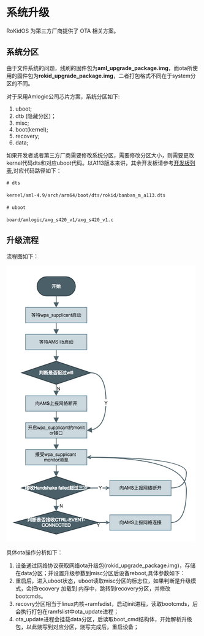 # 系统升级

RoKidOS 为第三方厂商提供了 OTA 相关方案。

## 系统分区

由于文件系统的问题，线刷的固件包为**aml_upgrade_package.img**，而ota所使用的固件包为**rokid_upgrade_package.img**，二者打包格式不同在于system分区的不同。

对于采用Amlogic公司芯片方案，系统分区如下:

1. uboot;
2. dtb (隐藏分区)；
3. misc;
4. boot(kernel);
5. recovery;
6. data;
 

如果开发者或者第三方厂商需要修改系统分区，需要修改分区大小，则需要更改kernel代码dts和对应uboot代码。以A113版本来讲，其余开发板请参考[开发板列表](../../reference/dev_board/board_list.md),对应代码路径如下：

```shell
# dts

kernel/aml-4.9/arch/arm64/boot/dts/rokid/banban_m_a113.dts

# uboot

board/amlogic/axg_s420_v1/axg_s420_v1.c
```

## 升级流程
流程图如下：

![upgrade-ota](../../files/upgrade-ota.png)

具体ota操作分析如下：

1. 设备通过网络协议获取网络ota升级包(rokid_upgrade_package.img)，存储在data分区；并设置升级参数到misc分区后设备reboot,具体参数如下：
2. 重启后，进入uboot状态，uboot读取misc分区的标志位，如果判断是升级模式，会把recovery 加载到 内存中，跳转到recovery分区，并修改bootcmds。
3. recovry分区相当于linux内核+ramfsdist，启动init进程，读取bootcmds，后会执行打包在ramfslist中ota_update进程；
4. ota_update进程会挂载data分区，后读取boot_cmd结构体，开始解析升级包，以此烧写到对应分区，烧写完成后，重启设备；


